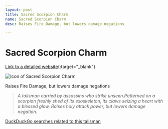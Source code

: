 ```yaml
---
layout: post
title: Sacred Scorpion Charm
name: Sacred Scorpion Charm
desc: Raises Fire Damage, but lowers damage negations

---
```

# Sacred Scorpion Charm
[Link to a detailed website](https://eldenring.wiki.fextralife.com/Sacred+Scorpion+Charm){:target="_blank"}

![Icon of Sacred Scorpion Charm](https://eldenring.wiki.fextralife.com/file/Elden-Ring/sacred_scorpion_charm_talisman_elden_ring_wiki_guide_200px.png)

Raises Fire Damage, but lowers damage negations

>*A talisman carried by assassins who strike unseen.Patterned on a scorpion freshly shed of its exoskeleton, its claws seizing a heart with a blessed glow. Raises holy attack power, but lowers damage negation.*

[DuckDuckGo searches related to this talisman]({{site.baseurl}}/searches/SacredScorpionCharm)


